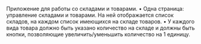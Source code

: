 Приложение для работы со складами и товарами.
    • Одна страница: управление складами и товарами. На ней отображается  список складов, на каждом список имеющихся на складе товаров.
    • У каждого вида товара должно быть указано количество на складе и должны быть кнопки, позволяющие увеличить/уменьшить количество на 1 единицу.
